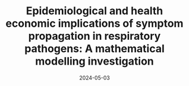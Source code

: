 ---
title: "Epidemiological and health economic implications of symptom propagation in respiratory pathogens: A mathematical modelling investigation"
collection: publications
permalink: /publications/2024-05-03-alpha_symptom_propagation
date: 2024-05-03
venue: 'PLoS Computational Biology'
paperurl: 'https://journals.plos.org/ploscompbiol/article/file?id=10.1371/journal.pcbi.1012096&type=printable'
link: 'https://doi.org/10.1371/journal.pcbi.1012096'
github: 'https://github.com/pasplin/symptom-propagation-mathematical-modelling'
citation: 'Phoebe Asplin, Matt J Keeling, Rebecca Mancy, <b>Edward M Hill</b>. (2024). &quot;Epidemiological and health economic implications of symptom propagation in respiratory pathogens: A mathematical modelling investigation.&quot; <i>PLoS Computational Biology</i>, <b>20</b>(5): e1012096. doi:10.1371/journal.pcbi.1012096.'
---